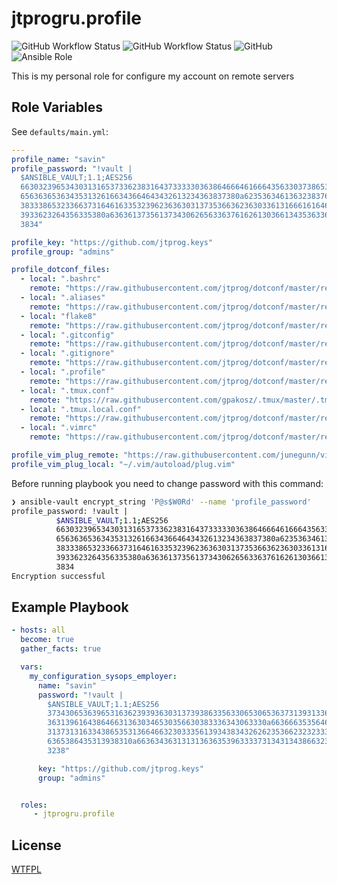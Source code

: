 # jtprogru.profile

![GitHub Workflow Status](https://img.shields.io/github/workflow/status/jtprogru/ansible-role-profile/CI?label=CI) ![GitHub Workflow Status](https://img.shields.io/github/workflow/status/jtprogru/ansible-role-profile/Release?label=Release) ![GitHub](https://img.shields.io/github/license/jtprogru/ansible-role-profile) ![Ansible Role](https://img.shields.io/ansible/role/53231) 

This is my personal role for configure my account on remote servers


## Role Variables

See `defaults/main.yml`:
```yaml
---
profile_name: "savin"
profile_password: "!vault |
  $ANSIBLE_VAULT;1.1;AES256
  66303239653430313165373362383164373333303638646664616664356330373865333539323566
  6563636536343531326166343664643432613234363837380a623536346136323837623466643364
  38333865323366373164616335323962363630313735366362363033613166616164626239313762
  3933623264356335380a636361373561373430626563363761626130366134353633633739336361
  3834"

profile_key: "https://github.com/jtprog.keys"
profile_group: "admins"

profile_dotconf_files:
  - local: ".bashrc"
    remote: "https://raw.githubusercontent.com/jtprog/dotconf/master/remote/bashrc"
  - local: ".aliases"
    remote: "https://raw.githubusercontent.com/jtprog/dotconf/master/remote/aliases"
  - local: "flake8"
    remote: "https://raw.githubusercontent.com/jtprog/dotconf/master/remote/flake8"
  - local: ".gitconfig"
    remote: "https://raw.githubusercontent.com/jtprog/dotconf/master/remote/gitconfig"
  - local: ".gitignore"
    remote: "https://raw.githubusercontent.com/jtprog/dotconf/master/remote/gitignore_global"
  - local: ".profile"
    remote: "https://raw.githubusercontent.com/jtprog/dotconf/master/remote/profile"
  - local: ".tmux.conf"
    remote: "https://raw.githubusercontent.com/gpakosz/.tmux/master/.tmux.conf"
  - local: ".tmux.local.conf"
    remote: "https://raw.githubusercontent.com/jtprog/dotconf/master/remote/tmux.local.conf"
  - local: ".vimrc"
    remote: "https://raw.githubusercontent.com/jtprog/dotconf/master/remote/vimrc"

profile_vim_plug_remote: "https://raw.githubusercontent.com/junegunn/vim-plug/master/plug.vim"
profile_vim_plug_local: "~/.vim/autoload/plug.vim"

```

Before running playbook you need to change password with this command:
```bash
❯ ansible-vault encrypt_string 'P@s$W0Rd' --name 'profile_password'
profile_password: !vault |
          $ANSIBLE_VAULT;1.1;AES256
          66303239653430313165373362383164373333303638646664616664356330373865333539323566
          6563636536343531326166343664643432613234363837380a623536346136323837623466643364
          38333865323366373164616335323962363630313735366362363033613166616164626239313762
          3933623264356335380a636361373561373430626563363761626130366134353633633739336361
          3834
Encryption successful
```

## Example Playbook

```yaml
- hosts: all
  become: true
  gather_facts: true

  vars:
    my_configuration_sysops_employer:
      name: "savin"
      password: "!vault |
        $ANSIBLE_VAULT;1.1;AES256
        37343065363965316362393936303137393863356330653065363731393133663261343061373639
        3631396164386466313630346530356630383336343063330a663666353564666438383536373433
        31373131633438653531366466323033356139343834326262353662323233356264636133396163
        6365386435313938310a663634363131313636353963333731343134386632316139333038613433
        3238"

      key: "https://github.com/jtprog.keys"
      group: "admins"


  roles:
     - jtprogru.profile
```

## License

[WTFPL](LICENSE.md)
